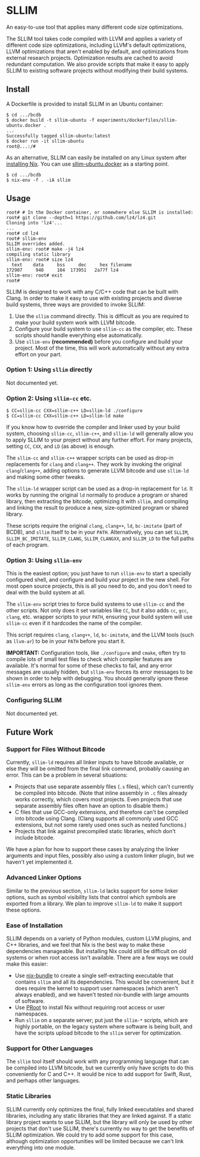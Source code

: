# SLLIM

An easy-to-use tool that applies many different code size optimizations.

The SLLIM tool takes code compiled with LLVM and applies a variety of
different code size optimizations, including LLVM's default optimizations,
LLVM optimizations that aren't enabled by default, and optimizations
from external research projects. Optimization results are cached to
avoid redundant computation. We also provide scripts that make it
easy to apply SLLIM to existing software projects without modifying
their build systems.

## Install

A Dockerfile is provided to install SLLIM in an Ubuntu container:

```shell
$ cd .../bcdb
$ docker build -t sllim-ubuntu -f experiments/dockerfiles/sllim-ubuntu.docker .
...
Successfully tagged sllim-ubuntu:latest
$ docker run -it sllim-ubuntu
root@...:/#
```

As an alternative, SLLIM can easily be installed on any Linux system after
[installing Nix](https://nixos.org/download.html). You can use
[sllim-ubuntu.docker](experiments/dockerfiles/sllim-ubuntu.docker) as a
starting point.

```shell
$ cd .../bcdb
$ nix-env -f . -iA sllim
```

## Usage

```shell
root# # In the Docker container, or somewhere else SLLIM is installed:
root# git clone --depth=1 https://github.com/lz4/lz4.git
Cloning into 'lz4'...
...
root# cd lz4
root# sllim-env
SLLIM overrides added.
sllim-env: root# make -j4 lz4
compiling static library
sllim-env: root# size lz4
  text    data     bss     dec     hex filename
172907     940     104  173951   2a77f lz4
sllim-env: root# exit
root#
```

SLLIM is designed to work with any C/C++ code that can be built with Clang. In
order to make it easy to use with existing projects and diverse build systems,
three ways are provided to invoke SLLIM:

1. Use the `sllim` command directly. This is difficult as you are required to
   make your build system work with LLVM bitcode.
2. Configure your build system to use `sllim-cc` as the compiler, etc. These
   scripts should handle everything else automatically.
3. Use `sllim-env` **(recommended)** before you configure and build your
   project. Most of the time, this will work automatically without any extra
   effort on your part.

### Option 1: Using `sllim` directly

Not documented yet.

### Option 2: Using `sllim-cc` etc.

```shell
$ CC=sllim-cc CXX=sllim-c++ LD=sllim-ld ./configure
$ CC=sllim-cc CXX=sllim-c++ LD=sllim-ld make
```

If you know how to override the compiler and linker used by your build system,
choosing `sllim-cc`, `sllim-c++`, and `sllim-ld` will generally allow you to
apply SLLIM to your project without any further effort. For many projects,
setting `CC`, `CXX`, and `LD` (as above) is enough.

The `sllim-cc` and `sllim-c++` wrapper scripts can be used as drop-in
replacements for `clang` and `clang++`. They work by invoking the original
`clang`/`clang++`, adding options to generate LLVM bitcode and use `sllim-ld`
and making some other tweaks.

The `sllim-ld` wrapper script can be used as a drop-in replacement for `ld`. It
works by running the original `ld` normally to produce a program or shared
library, then extracting the bitcode, optimizing it with `sllim`, and compiling
and linking the result to produce a new, size-optimized program or shared
library.

These scripts require the original `clang`, `clang++`, `ld`, `bc-imitate`
(part of BCDB), and `sllim` itself to be in your `PATH`. Alternatively, you can
set `SLLIM`, `SLLIM_BC_IMITATE`, `SLLIM_CLANG`, `SLLIM_CLANGXX`, and `SLLIM_LD`
to the full paths of each program.

### Option 3: Using `sllim-env`

This is the easiest option; you just have to run `sllim-env` to start a
specially configured shell, and configure and build your project in the new
shell. For most open source projects, this is all you need to do, and you don't
need to deal with the build system at all.

The `sllim-env` script tries to force build systems to use `sllim-cc` and the
other scripts. Not only does it set variables like `CC`, but it also adds `cc`,
`gcc`, `clang`, etc. wrapper scripts to your `PATH`, ensuring your build system
will use `sllim-cc` even if it hardcodes the name of the compiler.

This script requires `clang`, `clang++`, `ld`, `bc-imitate`, and the LLVM tools
(such as `llvm-ar`) to be in your `PATH` before you start it.

**IMPORTANT:** Configuration tools, like `./configure` and `cmake`, often try
to compile lots of small test files to check which compiler features are
available. It's normal for some of these checks to fail, and any error messages
are usually hidden, but `sllim-env` forces its error messages to be shown in
order to help with debugging. You should generally ignore these `sllim-env`
errors as long as the configuration tool ignores them.

### Configuring SLLIM

Not documented yet.

## Future Work

### Support for Files Without Bitcode

Currently, `sllim-ld` requires all linker inputs to have bitcode available, or
else they will be omitted from the final link command, probably causing an
error. This can be a problem in several situations:

- Projects that use separate assembly files (`.s` files), which can't currently
  be compiled into bitcode. (Note that inline assembly in `.c` files already
  works correctly, which covers most projects. Even projects that use separate
  assembly files often have an option to disable them.)
- C files that use GCC-only extensions, and therefore can't be compiled into
  bitcode using Clang. (Clang supports all commonly used GCC extensions, but
  not some rarely used ones such as nested functions.)
- Projects that link against precompiled static libraries, which don't include
  bitcode.

We have a plan for how to support these cases by analyzing the linker arguments
and input files, possibly also using a custom linker plugin, but we haven't yet
implemented it.

### Advanced Linker Options

Similar to the previous section, `sllim-ld` lacks support for some linker
options, such as symbol visibility lists that control which symbols are
exported from a library. We plan to improve `sllim-ld` to make it support these
options.

### Ease of Installation

SLLIM depends on a variety of Python modules, custom LLVM plugins, and C++
libraries, and we feel that Nix is the best way to make these dependencies
manageable. But installing Nix could still be difficult on old systems or when
root access isn't available. There are a few ways we could make this easier:

- Use [nix-bundle](https://github.com/matthewbauer/nix-bundle) to create a
  single self-extracting executable that contains `sllim` and all its
  dependencies. This would be convenient, but it does require the kernel to
  support user namespaces (which aren't always enabled), and we haven't tested
  nix-bundle with large amounts of software.
- Use [PRoot](https://proot-me.github.io/) to install Nix without requiring
  root access or user namespaces.
- Run `sllim` on a separate server; put just the `sllim-*` scripts, which are
  highly portable, on the legacy system where software is being built, and have
  the scripts upload bitcode to the `sllim` server for optimization.

### Support for Other Languages

The `sllim` tool itself should work with any programming language that can be
compiled into LLVM bitcode, but we currently only have scripts to do this
conveniently for C and C++. It would be nice to add support for Swift, Rust,
and perhaps other languages.

### Static Libraries

SLLIM currently only optimizes the final, fully linked executables and shared
libraries, including any static libraries that they are linked against. If a
static library project wants to use SLLIM, but the library will only be used by
other projects that don't use SLLIM, there's currently no way to get the
benefits of SLLIM optimization. We could try to add some support for this case,
although optimization opportunities will be limited because we can't link
everything into one module.
